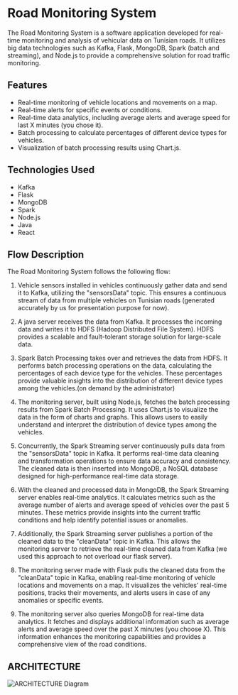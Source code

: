 # Road Monitoring System

The Road Monitoring System is a software application developed for real-time monitoring and analysis of vehicular data on Tunisian roads. It utilizes big data technologies such as Kafka, Flask, MongoDB, Spark (batch and streaming), and Node.js to provide a comprehensive solution for road traffic monitoring.

## Features

- Real-time monitoring of vehicle locations and movements on a map.
- Real-time alerts for specific events or conditions.
- Real-time data analytics, including average alerts and average speed for last X minutes (you chose it).
- Batch processing to calculate percentages of different device types for vehicles.
- Visualization of batch processing results using Chart.js.

## Technologies Used

- Kafka
- Flask
- MongoDB
- Spark
- Node.js
- Java
- React

## Flow Description

The Road Monitoring System follows the following flow:

1. Vehicle sensors installed in vehicles continuously gather data and send it to Kafka, utilizing the "sensorsData" topic. This ensures a continuous stream of data from multiple vehicles on Tunisian roads (generated accurately by us for presentation purpose for now).

2. A java server receives the data from Kafka. It processes the incoming data and writes it to HDFS (Hadoop Distributed File System). HDFS provides a scalable and fault-tolerant storage solution for large-scale data.

3. Spark Batch Processing takes over and retrieves the data from HDFS. It performs batch processing operations on the data, calculating the percentages of each device type for the vehicles. These percentages provide valuable insights into the distribution of different device types among the vehicles.(on demand by the administrator)

4. The monitoring server, built using Node.js, fetches the batch processing results from Spark Batch Processing. It uses Chart.js to visualize the data in the form of charts and graphs. This allows users to easily understand and interpret the distribution of device types among the vehicles.

5. Concurrently, the Spark Streaming server continuously pulls data from the "sensorsData" topic in Kafka. It performs real-time data cleaning and transformation operations to ensure data accuracy and consistency. The cleaned data is then inserted into MongoDB, a NoSQL database designed for high-performance real-time data storage.

6. With the cleaned and processed data in MongoDB, the Spark Streaming server enables real-time analytics. It calculates metrics such as the average number of alerts and average speed of vehicles over the past 5 minutes. These metrics provide insights into the current traffic conditions and help identify potential issues or anomalies.

7. Additionally, the Spark Streaming server publishes a portion of the cleaned data to the "cleanData" topic in Kafka. This allows the monitoring server to retrieve the real-time cleaned data from Kafka (we used this approach to not overload our flask server).

8. The monitoring server made with Flask pulls the cleaned data from the "cleanData" topic in Kafka, enabling real-time monitoring of vehicle locations and movements on a map. It visualizes the vehicles' real-time positions, tracks their movements, and alerts users in case of any anomalies or specific events.

9. The monitoring server also queries MongoDB for real-time data analytics. It fetches and displays additional information such as average alerts and average speed over the past X minutes (you choose X). This information enhances the monitoring capabilities and provides a comprehensive view of the road conditions.


## ARCHITECTURE
![ARCHITECTURE Diagram](https://i.ibb.co/Y0cF56h/Screenshot-from-2023-05-12-00-42-10.png)
